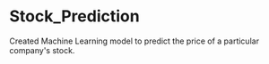 # Stock_Prediction
Created Machine Learning model to predict the price of a particular company's stock.
